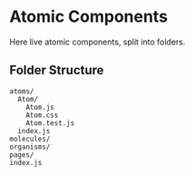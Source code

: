 # Atomic Components
Here live atomic components, split into folders.

## Folder Structure
```
atoms/
  Atom/
    Atom.js
    Atom.css
    Atom.test.js
  index.js
molecules/
organisms/
pages/
index.js
```
